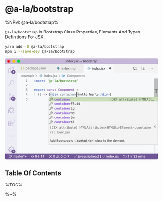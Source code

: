 # @a-la/bootstrap

%NPM: @a-la/bootstrap%

`@a-la/bootstrap` is Bootstrap Class Properties, Elements And Types Definitions For JSX.

```sh
yarn add -D @a-la/bootstrap
npm i --save-dev @a-la/bootstrap
```

<img src="./doc/container.gif" alt="bootstrap container autocompletions">

## Table Of Contents

%TOC%

%~%